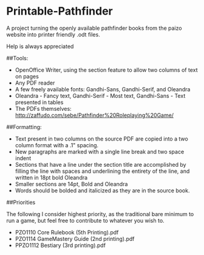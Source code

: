 # Printable-Pathfinder
A project turning the openly available pathfinder books from the paizo website into printer friendly .odt files.

Help is always appreciated


##Tools:

- OpenOffice Writer, using the section feature to allow two columns of text on pages
- Any PDF reader
- A few freely available fonts: Gandhi-Sans, Gandhi-Serif, and Oleandra
- Oleandra - Fancy text, Gandhi-Serif - Most text, Gandhi-Sans - Text presented in tables
- The PDFs themselves: http://zaffudo.com/sebe/Pathfinder%20Roleplaying%20Game/

##Formatting:
- Text present in two columns on the source PDF are copied into a two column format with a .1" spacing.
- New paragraphs are marked with a single line break and two space indent
- Sections that have a line under the section title are accomplished by filling the line with spaces and underlining the entirety of the line, and written in 18pt bold Oleandra
- Smaller sections are 14pt, Bold and Oleandra
- Words should be bolded and italicized as they are in the source book.

##Priorities

The following I consider highest priority, as the traditional bare minimum to run a game, but feel free to contribute to whatever you wish to.

- PZO1110 Core Rulebook (5th Printing).pdf
- PZO1114 GameMastery Guide (2nd printing).pdf
- PPZO1112 Bestiary (3rd printing).pdf
